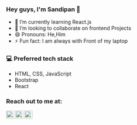 ### Hey guys, I'm Sandipan 👋

- 🌱 I’m currently learning React.js
- 👯 I’m looking to collaborate on frontend Projects
- 😄 Pronouns: He,Him
- ⚡ Fun fact: I am always with Front of my laptop

### :computer: Preferred tech stack

- HTML, CSS, JavaScript
- Bootstrap
- React

### Reach out to me at:

<p>
  <a href="https://twitter.com/Saurav_Pant_">
    <img align="left" alt="Saurav's Twitter" width="22px" src="https://cdn.jsdelivr.net/npm/simple-icons@v3/icons/twitter.svg" />
  </a>
  <a href="https://www.linkedin.com/in/saurav-pant-790065239//">
    <img align="left" alt="Saurav's LinkedIn" width="22px" src="https://cdn.jsdelivr.net/npm/simple-icons@v3/icons/linkedin.svg" />
  </a>

  <a href="https://github.com/Saurav-Pant">
    <img align="left" alt="Saurav's GitHub" width="22px" src="https://cdn.jsdelivr.net/npm/simple-icons@v3/icons/github.svg" />
  </a>
</p>
